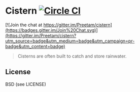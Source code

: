Cistern [![Circle CI](https://circleci.com/gh/Preetam/cistern.svg?style=svg)](https://circleci.com/gh/Preetam/cistern)
===

[![Join the chat at https://gitter.im/Preetam/cistern](https://badges.gitter.im/Join%20Chat.svg)](https://gitter.im/Preetam/cistern?utm_source=badge&utm_medium=badge&utm_campaign=pr-badge&utm_content=badge)
> Cisterns are often built to catch and store rainwater.

License
---
BSD (see LICENSE)
